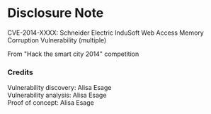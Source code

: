 # Disclosure Note

CVE-2014-XXXX: Schneider Electric InduSoft Web Access Memory Corruption Vulnerability (multiple)

From "Hack the smart city 2014" competition

### Credits

Vulnerability discovery: Alisa Esage  
Vulnerability analysis: Alisa Esage  
Proof of concept: Alisa Esage
